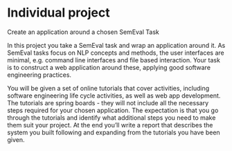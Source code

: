 # Individual project

Create an application around a chosen SemEval Task

In this project you take a SemEval task and wrap an application around it. As SemEval tasks focus on NLP concepts and methods, the user interfaces are minimal, e.g. command line interfaces and file based interaction. Your task is to construct a web application around these, applying good software engineering practices.

You will be given a set of online tutorials that cover activities, including software engineering life cycle activities, as well as web app development. The tutorials are spring boards - they will not include all the necessary steps required for your chosen application. The expectation is that you go through the tutorials and identify what additional steps you need to make them suit your project.  At the end you’ll write a report that describes the system you built following and expanding from the tutorials you have been given.
 